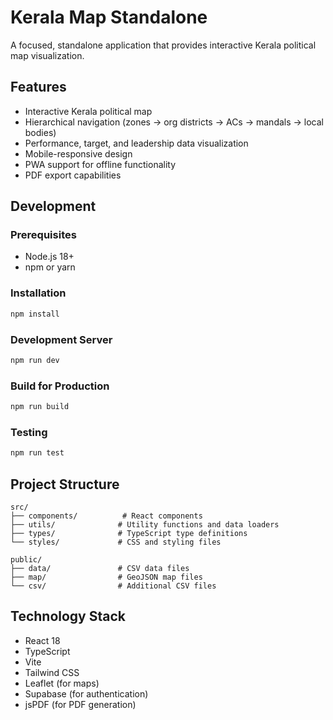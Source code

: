 # Kerala Map Standalone

A focused, standalone application that provides interactive Kerala political map visualization.

## Features

- Interactive Kerala political map
- Hierarchical navigation (zones → org districts → ACs → mandals → local bodies)
- Performance, target, and leadership data visualization
- Mobile-responsive design
- PWA support for offline functionality
- PDF export capabilities

## Development

### Prerequisites

- Node.js 18+ 
- npm or yarn

### Installation

```bash
npm install
```

### Development Server

```bash
npm run dev
```

### Build for Production

```bash
npm run build
```

### Testing

```bash
npm run test
```

## Project Structure

```
src/
├── components/          # React components
├── utils/              # Utility functions and data loaders
├── types/              # TypeScript type definitions
└── styles/             # CSS and styling files

public/
├── data/               # CSV data files
├── map/                # GeoJSON map files
└── csv/                # Additional CSV files
```

## Technology Stack

- React 18
- TypeScript
- Vite
- Tailwind CSS
- Leaflet (for maps)
- Supabase (for authentication)
- jsPDF (for PDF generation)